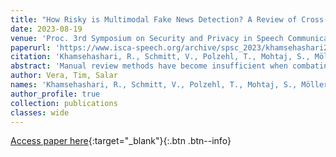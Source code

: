 ```yaml
---
title: "How Risky is Multimodal Fake News Detection? A Review of Cross-Modal Learning Approaches under EU AI Act Constrains"
date: 2023-08-19
venue: 'Proc. 3rd Symposium on Security and Privacy in Speech Communication  1-10, doi: 10.21437/SPSC.2023-1, Interspeech 2023.'
paperurl: 'https://www.isca-speech.org/archive/spsc_2023/khamsehashari23_spsc.html'
citation: 'Khamsehashari, R., Schmitt, V., Polzehl, T., Mohtaj, S., Möller, S. (2023) How Risky is Multimodal Fake News Detection? A Review of Cross-Modal Learning Approaches under EU AI Act Constrains. Proc. 3rd Symposium on Security and Privacy in Speech Communication, 1-10, doi: 10.21437/SPSC.2023-1'
abstract: 'Manual review methods have become insufficient when combating today’s scale of online fake news, leading researchers to develop AI-based detection models, many of which struggle with, e.g., multimodal conflicts and ambiguity. Most promising models combine images and textual information in a cross-modal learning strategy. This work summarizes current multimodal fake news detection models, based on cross-modal learning. In order to evaluate if and how they can be applied in real-world use cases, we analyze best-performing models with respect to obligations like risk management, data governance, documentation, transparency, human oversight, and required accuracy, following the European Commission’s AI Act. The analysis shows that the AI Act can be applied to a certain extent only, as the categories and their obligations are vaguely defined, leaving room for interpretation when translating the obligations into technical requirements. '
author: Vera, Tim, Salar
names: 'Khamsehashari, R., Schmitt, V., Polzehl, T., Mohtaj, S., Möller, S.'
author_profile: true
collection: publications
classes: wide
---
```


[Access paper here](https://www.isca-speech.org/archive/spsc_2023/khamsehashari23_spsc.html){:target="_blank"}{:.btn .btn--info}
